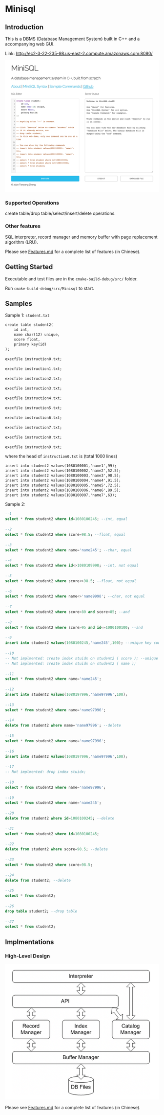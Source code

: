 # Minisql

## Introduction

This is a DBMS (Database Management System) built in C++ and a accompanying web GUI.

Link: http://ec2-3-22-235-98.us-east-2.compute.amazonaws.com:8080/

<img src="https://github.com/ztyreg/minisql/blob/master/demo.png" width="600">

### Supported Operations

create table/drop table/select/insert/delete operations. 


### Other features 

SQL interpreter, record manager and memory buffer with page replacement algorithm (LRU).

Please see [Features.md](./Features.md) for a complete list of features (in Chinese).


## Getting Started

Executable and test files are in the `cmake-build-debug/src/` folder.

Run `cmake-build-debug/src/Minisql` to start.

## Samples

Sample 1: `student.txt`

```mysql
create table student2(
	id int,
	name char(12) unique,
	score float,
	primary key(id) 
);

execfile instruction0.txt;

execfile instruction1.txt;

execfile instruction2.txt;

execfile instruction3.txt;

execfile instruction4.txt;

execfile instruction5.txt;

execfile instruction6.txt;

execfile instruction7.txt;

execfile instruction8.txt;

execfile instruction9.txt;
```

where the head of `instruction0.txt` is (total 1000 lines)

```mysql
insert into student2 values(1080100001,'name1',99);
insert into student2 values(1080100002,'name2',52.5);
insert into student2 values(1080100003,'name3',98.5);
insert into student2 values(1080100004,'name4',91.5);
insert into student2 values(1080100005,'name5',72.5);
insert into student2 values(1080100006,'name6',89.5);
insert into student2 values(1080100007,'name7',63);
```

Sample 2:

```sql
--1
select * from student2 where id=1080100245; --int, equal

--2
select * from student2 where score=98.5; --float, equal

--3
select * from student2 where name='name245'; --char, equal

--4
select * from student2 where id<>1080109998; --int, not equal

--5
select * from student2 where score<>98.5; --float, not equal

--6
select * from student2 where name<>'name9998'; --char, not equal

--7
select * from student2 where score>80 and score<85; --and

--8
select * from student2 where score>95 and id<=1080100100; --and

--9
insert into student2 values(1080100245,'name245',100); --unique key conflict

--10
-- Not implmented: create index stuidx on student2 ( score ); --unique key
-- Not implmented: create index stuidx on student2 ( name );

--11
select * from student2 where name='name245';

--12
insert into student2 values(1080197996,'name97996',100);

--13
select * from student2 where name='name97996';

--14
delete from student2 where name='name97996'; --delete

--15
select * from student2 where name='name97996';

--16
insert into student2 values(1080197996,'name97996',100);

--17
-- Not implmented: drop index stuidx;

--18
select * from student2 where name='name97996';

--19
select * from student2 where name='name245';

--20
delete from student2 where id=1080100245; --delete

--21
select * from student2 where id=1080100245;

--22
delete from student2 where score=98.5; --delete

--23
select * from student2 where score=98.5;

--24
delete from student2; --delete

--25
select * from student2;

--26
drop table student2; --drop table

--27
select * from student2;
```

## Implmentations

### High-Level Design

<img src="https://github.com/ztyreg/minisql/blob/master/design.png" width="600">

Please see [Features.md](./Features.md) for a complete list of features (in Chinese).
